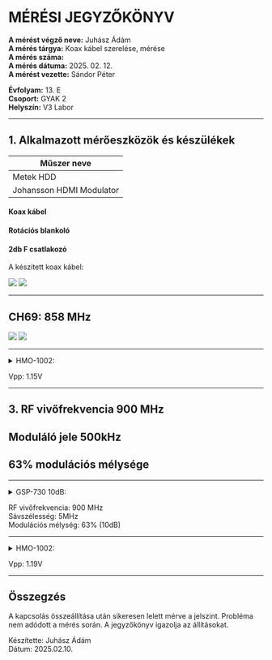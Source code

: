 # MÉRÉSI JEGYZŐKÖNYV

**A mérést végző neve:** Juhász Ádám   
**A mérés tárgya:** Koax kábel szerelése, mérése      
**A mérés száma:**     
**A mérés dátuma:** 2025. 02. 12.       
**A mérést vezette:** Sándor Péter  

**Évfolyam:** 13. E  
**Csoport:** GYAK 2  
**Helyszín:** V3 Labor  

--------------

## 1. Alkalmazott mérőeszközök és készülékek

| Műszer neve                                       |  
| ------------------------------------------------- | 
| Metek HDD              |  
|         Johansson HDMI Modulator               | 
  

#### Koax kábel
#### Rotációs blankoló
#### 2db F csatlakozó

A készített koax kábel:   


<img src="https://github.com/user-attachments/assets/246af1b6-aaca-4d89-978b-f31ec5bd992f">
<img src="https://github.com/user-attachments/assets/3d639d9b-4c00-4eaf-a418-4062338be4e1">

-------------------------------------------------------------------

## CH69: 858 MHz    

<img src="https://github.com/user-attachments/assets/0750e9a3-fe9c-4d00-b88d-487ccc034f17">

<img src="https://github.com/user-attachments/assets/715a4a7f-0446-441a-b0d4-c0befa631f04">


-------------------------------------------------------------------------


<details>
    <summary>HMO-1002:</summary>
   <img src="https://github.com/user-attachments/assets/5cacc9be-e199-4ba7-97cd-3cfa23b903da">
</details>

Vpp: 1.15V

-------------------------------------------------------------------------  



## 3. RF vivőfrekvencia 900 MHz   
## Moduláló jele  500kHz   
## 63% modulációs mélysége    

-------------------------------------------------------------------------
    

<details>
    <summary>GSP-730 10dB:</summary>
   <img src="https://github.com/user-attachments/assets/7528e406-a3a2-4f6c-8298-1b9fb4ced088">
</details>


RF vivőfrekvencia: 900 MHz     
Sávszélesség: 5MHz      
Modulációs mélység: 63% (10dB)     

---------------------------------------------------------------------------
           
<details>
    <summary>HMO-1002:</summary>
   <img src="https://github.com/user-attachments/assets/8a7d6902-b7e5-4df9-ae80-04e0f56a35c8">
</details>

Vpp: 1.19V    


-------------------
## Összegzés
A kapcsolás összeállítása után sikeresen lelett mérve a jelszint. Probléma nem adódott a mérés során. A jegyzőkönyv igazolja az állításokat.   
 

Készítette: Juhász Ádám  
Dátum: 2025.02.10.  
